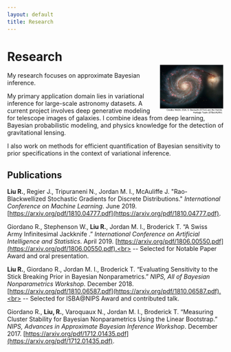 ```yaml
---
layout: default
title: Research
---
```


<img src="images/whirlpool_galaxy_labeled.jpg" style="width:30%; border:0px; solid; margin-top: 60px" align="right">

# Research

My research focuses on approximate Bayesian inference. 

My primary application domain lies in variational inference for 
large-scale astronomy datasets. A current project involves deep generative modeling for telescope images of galaxies. I combine ideas from deep learning, Bayesian probabilistic modeling, and physics knowledge for the detection of gravitational lensing. 

I also work on methods for efficient quantification of Bayesian sensitivity to prior specifications in the context of variational inference.

## Publications 

**Liu R.**, Regier J., Tripuraneni N., Jordan M. I., McAuliffe J. "Rao-Blackwellized Stochastic Gradients for Discrete Distributions." *International Conference on Machine Learning*. June 2019. [https://arxiv.org/pdf/1810.04777.pdf](https://arxiv.org/pdf/1810.04777.pdf). 

Giordano R., Stephenson W., **Liu R.**, Jordan M. I., Broderick T. “A Swiss Army Infinitesimal Jackknife
.” *International Conference on 
Artificial Intelligence and Statistics*. April 2019. [https://arxiv.org/pdf/1806.00550.pdf](https://arxiv.org/pdf/1806.00550.pdf).<br> 
 -- Selected for Notable Paper Award and oral presentation. 

**Liu R.**, Giordano R., Jordan M. I., Broderick T. “Evaluating Sensitivity to the Stick Breaking Prior in Bayesian Nonparametrics.” *NIPS, All of Bayesian Nonparametrics Workshop.* December 2018.  [https://arxiv.org/pdf/1810.06587.pdf](https://arxiv.org/pdf/1810.06587.pdf).<br>
 -- Selected for ISBA@NIPS  Award and contributed talk. 
        
Giordano R., **Liu, R.**, Varoquaux N., Jordan M. I., Broderick T. “Measuring Cluster Stability for Bayesian Nonparametrics Using the Linear Bootstrap.” *NIPS, Advances in Approximate Bayesian Inference Workshop*. December 2017. [https://arxiv.org/pdf/1712.01435.pdf](https://arxiv.org/pdf/1712.01435.pdf).



